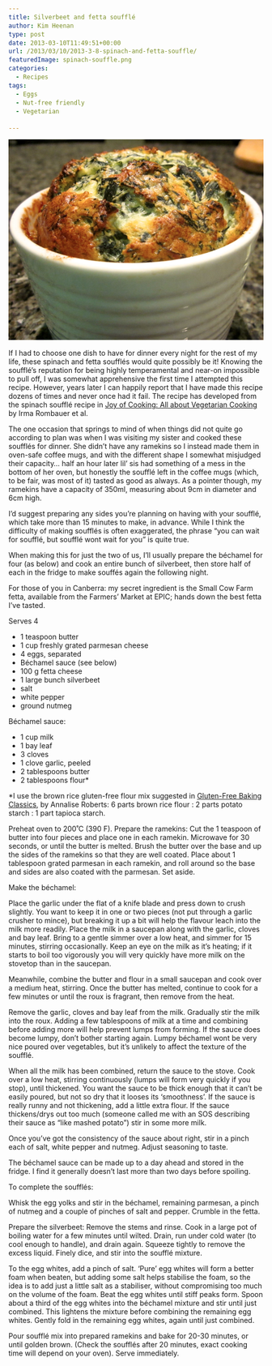 ```yaml
---
title: Silverbeet and fetta soufflé
author: Kim Heenan
type: post
date: 2013-03-10T11:49:51+00:00
url: /2013/03/10/2013-3-8-spinach-and-fetta-souffle/
featuredImage: spinach-souffle.png
categories:
  - Recipes
tags:
  - Eggs
  - Nut-free friendly
  - Vegetarian

---
```


![](spinach-souffle.png)

If I had to choose one dish to have for dinner every night for the rest of my life, these spinach and fetta soufflés would quite possibly be it! Knowing the soufflé’s reputation for being highly temperamental and near-on impossible to pull off, I was somewhat apprehensive the first time I attempted this recipe. However, years later I can happily report that I have made this recipe dozens of times and never once had it fail. The recipe has developed from the spinach soufflé recipe in [Joy of Cooking: All about Vegetarian Cooking][joy-of-cooking] by Irma Rombauer et al.

<!--more-->

The one occasion that springs to mind of when things did not quite go according to plan was when I was visiting my sister and cooked these soufflés for dinner. She didn’t have any ramekins so I instead made them in oven-safe coffee mugs, and with the different shape I somewhat misjudged their capacity… half an hour later lil’ sis had something of a mess in the bottom of her oven, but honestly the soufflé left in the coffee mugs (which, to be fair, was most of it) tasted as good as always. As a pointer though, my ramekins have a capacity of 350ml, measuring about 9cm in diameter and 6cm high.

I’d suggest preparing any sides you’re planning on having with your soufflé, which take more than 15 minutes to make, in advance. While I think the difficulty of making soufflés is often exaggerated, the phrase “you can wait for soufflé, but soufflé wont wait for you” is quite true. 

When making this for just the two of us, I’ll usually prepare the béchamel for four (as below) and cook an entire bunch of silverbeet,  then store half of each in the fridge to make souffés again the following night.

For those of you in Canberra: my secret ingredient is the Small Cow Farm fetta, available from the Farmers’ Market at EPIC; hands down the best fetta I’ve tasted.

Serves 4

  * 1 teaspoon butter
  * 1 cup freshly grated parmesan cheese
  * 4 eggs, separated
  * Béchamel sauce (see below)
  * 100 g fetta cheese
  * 1 large bunch silverbeet
  * salt
  * white pepper
  * ground nutmeg

Béchamel sauce:

  * 1 cup milk
  * 1 bay leaf
  * 3 cloves
  * 1 clove garlic, peeled
  * 2 tablespoons butter
  * 2 tablespoons flour\*

\*I use the brown rice gluten-free flour mix suggested in [Gluten-Free Baking Classics][gluten-free-baking-classics], by Annalise Roberts: 6 parts brown rice flour : 2 parts potato starch : 1 part tapioca starch.

Preheat oven to 200˚C (390 F). Prepare the ramekins: Cut the 1 teaspoon of butter into four pieces and place one in each ramekin. Microwave for 30 seconds, or until the butter is melted. Brush the butter over the base and up the sides of the ramekins so that they are well coated. Place about 1 tablespoon grated parmesan in each ramekin, and roll around so the base and sides are also coated with the parmesan. Set aside.

Make the béchamel:

Place the garlic under the flat of a knife blade and press down to crush slightly. You want to keep it in one or two pieces (not put through a garlic crusher to mince), but breaking it up a bit will help the flavour leach into the milk more readily. Place the milk in a saucepan along with the garlic, cloves and bay leaf. Bring to a gentle simmer over a low heat, and simmer for 15 minutes, stirring occasionally. Keep an eye on the milk as it’s heating; if it starts to boil too vigorously you will very quickly have more milk on the stovetop than in the saucepan.

Meanwhile, combine the butter and flour in a small saucepan and cook over a medium heat, stirring. Once the butter has melted, continue to cook for a few minutes or until the roux is fragrant, then remove from the heat.

Remove the garlic, cloves and bay leaf from the milk. Gradually stir the milk into the roux. Adding a few tablespoons of milk at a time and combining before adding more will help prevent lumps from forming. If the sauce does become lumpy, don’t bother starting again. Lumpy béchamel wont be very nice poured over vegetables, but it’s unlikely to affect the texture of the soufflé.

When all the milk has been combined, return the sauce to the stove. Cook over a low heat, stirring continuously (lumps will form very quickly if you stop), until thickened. You want the sauce to be thick enough that it can’t be easily poured, but not so dry that it looses its ‘smoothness’. If the sauce is really runny and not thickening, add a little extra flour. If the sauce thickens/drys out too much (someone called me with an SOS describing their sauce as “like mashed potato”) stir in some more milk.

Once you’ve got the consistency of the sauce about right, stir in a pinch each of salt, white pepper and nutmeg. Adjust seasoning to taste.

The béchamel sauce can be made up to a day ahead and stored in the fridge. I find it generally doesn’t last more than two days before spoiling.

To complete the soufflés:

Whisk the egg yolks and stir in the béchamel, remaining parmesan, a pinch of nutmeg and a couple of pinches of salt and pepper. Crumble in the fetta.

Prepare the silverbeet: Remove the stems and rinse. Cook in a large pot of boiling water for a few minutes until wilted. Drain, run under cold water (to cool enough to handle), and drain again. Squeeze tightly to remove the excess liquid. Finely dice, and stir into the soufflé mixture.

To the egg whites, add a pinch of salt. ‘Pure’ egg whites will form a better foam when beaten, but adding some salt helps stabilise the foam, so the idea is to add just a little salt as a stabiliser, without compromising too much on the volume of the foam. Beat the egg whites until stiff peaks form. Spoon about a third of the egg whites into the béchamel mixture and stir until just combined. This lightens the mixture before combining the remaining egg whites. Gently fold in the remaining egg whites, again until just combined.

Pour soufflé mix into prepared ramekins and bake for 20-30 minutes, or until golden brown. (Check the soufflés after 20 minutes, exact cooking time will depend on your oven). Serve immediately.

 [joy-of-cooking]: http://www.amazon.com/Joy-Cooking-All-About-Vegetarian/dp/B0002Y0SII%3FSubscriptionId%3D0ENGV10E9K9QDNSJ5C82%26tag%3Dfredel09-20%26linkCode%3Dxm2%26camp%3D2025%26creative%3D165953%26creativeASIN%3DB0002Y0SII
 [gluten-free-baking-classics]: http://www.amazon.com/Gluten-Free-Baking-Classics-Annalise-Roberts/dp/1572840994%3FSubscriptionId%3D0ENGV10E9K9QDNSJ5C82%26tag%3Dfredel09-20%26linkCode%3Dxm2%26camp%3D2025%26creative%3D165953%26creativeASIN%3D1572840994